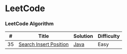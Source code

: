 
LeetCode
========

### LeetCode Algorithm


| # | Title | Solution | Difficulty |
|---| ----- | -------- | ---------- |
|35|[Search Insert Position](https://oj.leetcode.com/problems/search-insert-position/)| [Java](./searchInsertPosition/searchInsertPosition.java)|Easy|
